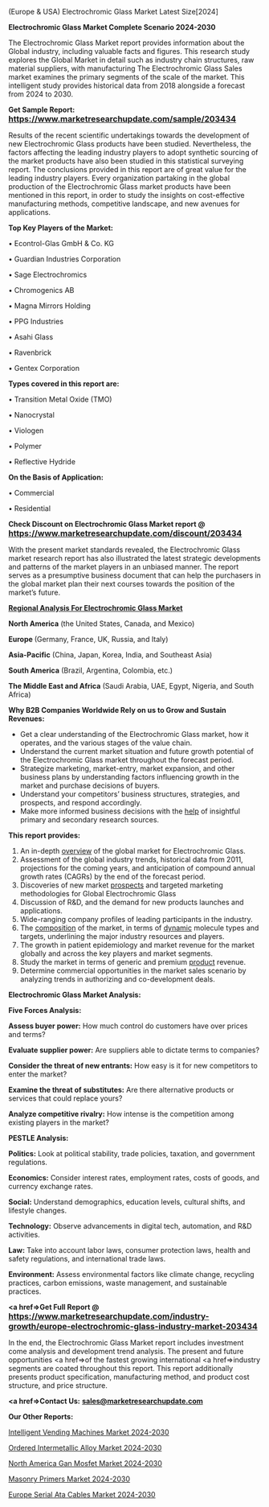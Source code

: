  (Europe & USA) Electrochromic Glass Market Latest Size[2024]

<strong>Electrochromic Glass Market Complete Scenario 2024-2030</strong>

The Electrochromic Glass Market report provides information about the Global industry, including valuable facts and figures. This research study explores the Global Market in detail such as industry chain structures, raw material suppliers, with manufacturing The Electrochromic Glass Sales market examines the primary segments of the scale of the market. This intelligent study provides historical data from 2018 alongside a forecast from 2024 to 2030.

<strong>Get Sample Report: <a href=https://www.marketresearchupdate.com/sample/203434><font size=3 color=#0000ff>https://www.marketresearchupdate.com/sample/203434</font></a></strong>

Results of the recent scientific undertakings towards the development of new Electrochromic Glass products have been studied. Nevertheless, the factors affecting the leading industry players to adopt synthetic sourcing of the market products have also been studied in this statistical surveying report. The conclusions provided in this report are of great value for the leading industry players. Every organization partaking in the global production of the Electrochromic Glass market products have been mentioned in this report, in order to study the insights on cost-effective manufacturing methods, competitive landscape, and new avenues for applications.

<strong>Top Key Players of the Market:</strong>

• Econtrol-Glas GmbH & Co. KG

• Guardian Industries Corporation

• Sage Electrochromics

• Chromogenics AB

• Magna Mirrors Holding

• PPG Industries

• Asahi Glass

• Ravenbrick

• Gentex Corporation

<strong>Types covered in this report are: </strong>

• Transition Metal Oxide (TMO)

• Nanocrystal

• Viologen

• Polymer

• Reflective Hydride

<strong>On the Basis of Application:</strong>

• Commercial

• Residential

<strong>Check Discount on Electrochromic Glass Market report @ <a href=https://www.marketresearchupdate.com/discount/203434><font size=3 color=#0000ff>https://www.marketresearchupdate.com/discount/203434</font></a></strong>

With the present market standards revealed, the Electrochromic Glass market research report has also illustrated the latest strategic developments and patterns of the market players in an unbiased manner. The report serves as a presumptive business document that can help the purchasers in the global market plan their next courses towards the position of the market’s future.

<strong><u><b>Regional Analysis For Electrochromic Glass Market</b></u></strong>

<strong><b>North America</b></strong> (the United States, Canada, and Mexico)

<strong><b>Europe </b></strong>(Germany, France, UK, Russia, and Italy)

<strong><b>Asia-Pacific</b></strong> (China, Japan, Korea, India, and Southeast Asia)

<strong><b>South America</b></strong> (Brazil, Argentina, Colombia, etc.)

<strong><b>The Middle East and Africa</b></strong> (Saudi Arabia, UAE, Egypt, Nigeria, and South Africa)

<strong>Why B2B Companies Worldwide Rely on us to Grow and Sustain Revenues:</strong>
<ul>
  <li>Get a clear understanding of the Electrochromic Glass market, how it operates, and the various stages of the value chain.</li>
  <li>Understand the current market situation and future growth potential of the Electrochromic Glass market throughout the forecast period.</li>
  <li>Strategize marketing, market-entry, market expansion, and other business plans by understanding factors influencing growth in the market and purchase decisions of buyers.</li>
  <li>Understand your competitors’ business structures, strategies, and prospects, and respond accordingly.</li>
  <li>Make more informed business decisions with the <a href=ASDF991299>help</a> of insightful primary and secondary research sources.</li>
</ul>
<strong>This report provides:</strong>
<ol>
  <li>An in-depth <a href=>overview</a> of the global market for Electrochromic Glass.</li>
  <li>Assessment of the global industry trends, historical data from 2011, projections for the coming years, and anticipation of compound annual growth rates (CAGRs) by the end of the forecast period.</li>
  <li>Discoveries of new market <a href=>prospects</a> and targeted marketing methodologies for Global Electrochromic Glass</li>
  <li>Discussion of R&amp;D, and the demand for new products launches and applications.</li>
  <li>Wide-ranging company profiles of leading participants in the industry.</li>
  <li>The <a href=ASDF881288>composition</a> of the market, in terms of <a href=>dynamic</a> molecule types and targets, underlining the major industry resources and players.</li>
  <li>The growth in patient epidemiology and market revenue for the market globally and across the key players and market segments.</li>
  <li>Study the market in terms of generic and premium <a href=>product</a> revenue.</li>
  <li>Determine commercial opportunities in the market sales scenario by analyzing trends in authorizing and co-development deals.</li>
</ol>

<strong>Electrochromic Glass Market Analysis:</strong>

<strong>Five Forces Analysis:</strong>

<strong>Assess buyer power:</strong> How much control do customers have over prices and terms?

<strong>Evaluate supplier power:</strong> Are suppliers able to dictate terms to companies?

<strong>Consider the threat of new entrants:</strong> How easy is it for new competitors to enter the market?

<strong>Examine the threat of substitutes:</strong> Are there alternative products or services that could replace yours?

<strong>Analyze competitive rivalry:</strong> How intense is the competition among existing players in the market?

<strong>PESTLE Analysis:</strong>

<strong>Politics:</strong> Look at political stability, trade policies, taxation, and government regulations.

<strong>Economics:</strong> Consider interest rates, employment rates, costs of goods, and currency exchange rates.

<strong>Social:</strong> Understand demographics, education levels, cultural shifts, and lifestyle changes.

<strong>Technology:</strong> Observe advancements in digital tech, automation, and R&D activities.

<strong>Law:</strong> Take into account labor laws, consumer protection laws, health and safety regulations, and international trade laws.

<strong>Environment:</strong> Assess environmental factors like climate change, recycling practices, carbon emissions, waste management, and sustainable practices.

<strong><a href=>Get Full Report</a> @ <a href=https://www.marketresearchupdate.com/industry-growth/europe-electrochromic-glass-industry-market-203434><font size=3 color=#0000ff>https://www.marketresearchupdate.com/industry-growth/europe-electrochromic-glass-industry-market-203434</font></a></strong>

In the end, the Electrochromic Glass Market report includes investment come analysis and development trend analysis. The present and future opportunities <a href=>of</a> the fastest growing international <a href=>industry</a> segments are coated throughout this report. This report additionally presents product specification, manufacturing method, and product cost structure, and price structure.

<strong><a href=><strong>Contact Us:</strong></a></strong>
<strong>sales@marketresearchupdate.com</strong>

<strong>Our Other Reports:</strong>

<a href=https://www.linkedin.com/pulse/intelligent-vending-machines-market-2023-top>Intelligent Vending Machines Market 2024-2030</a>

<a href=https://www.linkedin.com/pulse/ordered-intermetallic-alloy-market-2023-remarking>Ordered Intermetallic Alloy Market 2024-2030</a>

<a href=https://www.linkedin.com/pulse/north-america-gan-mosfet-market-2023-pointing>North America Gan Mosfet Market 2024-2030</a>

<a href=https://www.linkedin.com/pulse/masonry-primers-market-2023-comprehensive-strategic-fhbvf/>Masonry Primers Market 2024-2030</a>

<a href=https://www.linkedin.com/pulse/europe-serial-ata-cables-market-research-report-cytrf/>Europe Serial Ata Cables Market 2024-2030</a>

